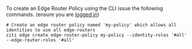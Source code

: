 To create an Edge Router Policy using the CLI issue the following commands. (ensure you are [logged in](../../src/pages/cli/cli-snippets/login.md))

    # Create an edge router policy named 'my-policy' which allows all identities to use all edge-routers 
    ziti edge create edge-router-policy my-policy --identity-roles '#all' --edge-router-roles '#all'
